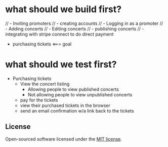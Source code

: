 # what should we build first?

// - Inviting promoters
// - creating accounts
// - Logging in as a promoter
// - Adding concerts
// - Editing concerts
// - publishing concerts
// - integrating with stripe connect to do direct payment
- purchasing tickets  <=== goal

# what should we test first?

- Purchasing tickets
    - View the concert listing
        + Allowing people to view published concerts
        + Not allowing people to view unpublished concerts
    - pay for the tickets
    - view their purchased tickets in the browser
    - send an email confirmation w/a link back to the tickets

## License

Open-sourced software licensed under the [MIT license](https://opensource.org/licenses/MIT).
